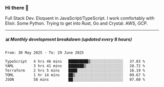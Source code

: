 ### Hi there 👋

Full Stack Dev. Eloquent in JavaScript/TypeScript. I work comfortably with Elixir. Some Python. Trying to get into Rust, Go and Crystal. AWS, GCP.

***

##### 📊 Monthly development breakdown (updated every 8 hours)

<!--START_SECTION:waka-->

```txt
From: 30 May 2025 - To: 29 June 2025

TypeScript   4 hrs 46 mins   █████████▒░░░░░░░░░░░░░░░   37.03 %
YAML         3 hrs 41 mins   ███████▒░░░░░░░░░░░░░░░░░   28.72 %
Terraform    2 hrs 5 mins    ████░░░░░░░░░░░░░░░░░░░░░   16.19 %
TOML         1 hr 14 mins    ██▒░░░░░░░░░░░░░░░░░░░░░░   09.67 %
JSON         58 mins         ██░░░░░░░░░░░░░░░░░░░░░░░   07.60 %
```

<!--END_SECTION:waka-->

